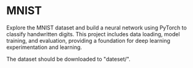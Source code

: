 # MNIST

Explore the MNIST dataset and build a neural network using PyTorch to classify handwritten digits. This project includes data loading, model training, and evaluation, providing a foundation for deep learning experimentation and learning.

The dataset should be downloaded to "dateset/".